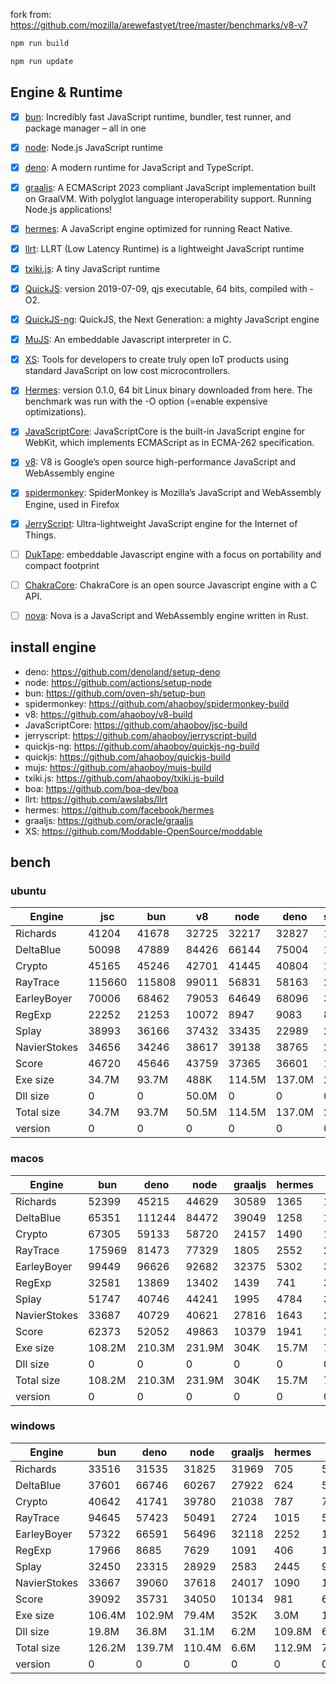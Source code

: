 fork from: https://github.com/mozilla/arewefastyet/tree/master/benchmarks/v8-v7

```bash
npm run build

npm run update
```

## Engine & Runtime

- [x] [bun](https://github.com/oven-sh/bun): Incredibly fast JavaScript runtime, bundler, test runner, and package manager – all in one
- [x] [node](https://github.com/nodejs/node): Node.js JavaScript runtime
- [x] [deno](https://github.com/denoland/deno): A modern runtime for JavaScript and TypeScript.
- [x] [graaljs](https://github.com/oracle/graaljs): A ECMAScript 2023 compliant JavaScript implementation built on GraalVM. With polyglot language interoperability support. Running Node.js applications!
- [x] [hermes](https://github.com/facebook/hermes): A JavaScript engine optimized for running React Native.
- [x] [llrt](https://github.com/awslabs/llrt): LLRT (Low Latency Runtime) is a lightweight JavaScript runtime
- [x] [txiki.js](https://github.com/saghul/txiki.js): A tiny JavaScript runtime
- [x] [QuickJS](https://bellard.org/quickjs/): version 2019-07-09, qjs executable, 64 bits, compiled with -O2.
- [x] [QuickJS-ng](https://github.com/quickjs-ng/quickjs): QuickJS, the Next Generation: a mighty JavaScript engine
- [x] [MuJS](https://github.com/ccxvii/mujs): An embeddable Javascript interpreter in C.
- [x] [XS](https://github.com/Moddable-OpenSource/moddable): Tools for developers to create truly open IoT products using standard JavaScript on low cost microcontrollers.
- [x] [Hermes](https://github.com/facebook/hermes): version 0.1.0, 64 bit Linux binary downloaded from here. The benchmark was run with the -O option (=enable expensive optimizations).
- [x] [JavaScriptCore](https://github.com/WebKit/webkit/tree/main/Source/JavaScriptCore): JavaScriptCore is the built-in JavaScript engine for WebKit, which implements ​ECMAScript as in ​ECMA-262 specification.
- [x] [v8](https://v8.dev/): V8 is Google’s open source high-performance JavaScript and WebAssembly engine
- [x] [spidermonkey](https://spidermonkey.dev/): SpiderMonkey is Mozilla’s JavaScript and WebAssembly Engine, used in Firefox
- [x] [JerryScript](https://github.com/jerryscript-project/jerryscript): Ultra-lightweight JavaScript engine for the Internet of Things.
- [ ] [DukTape](https://github.com/svaarala/duktape): embeddable Javascript engine with a focus on portability and compact footprint
- [ ] [ChakraCore](https://github.com/chakra-core/ChakraCore): ChakraCore is an open source Javascript engine with a C API.
- [ ] [nova](https://github.com/trynova/nova): Nova is a JavaScript and WebAssembly engine written in Rust.


## install engine

- deno: https://github.com/denoland/setup-deno
- node: https://github.com/actions/setup-node
- bun: https://github.com/oven-sh/setup-bun
- spidermonkey: https://github.com/ahaoboy/spidermonkey-build
- v8: https://github.com/ahaoboy/v8-build
- JavaScriptCore: https://github.com/ahaoboy/jsc-build
- jerryscript: https://github.com/ahaoboy/jerryscript-build
- quickjs-ng: https://github.com/ahaoboy/quickjs-ng-build
- quickjs: https://github.com/ahaoboy/quickjs-build
- mujs: https://github.com/ahaoboy/mujs-build
- txiki.js: https://github.com/ahaoboy/txiki.js-build
- boa: https://github.com/boa-dev/boa
- llrt: https://github.com/awslabs/llrt
- hermes: https://github.com/facebook/hermes
- graaljs: https://github.com/oracle/graaljs
- XS: https://github.com/Moddable-OpenSource/moddable


## bench

### ubuntu
| Engine | jsc | bun | v8 | node | deno | spidermonkey | graaljs | hermes | llrt | tjs | qjs | qjs(ng) | mujs | xst | boa | jerry |
| --- | --- | --- | --- | --- | --- | --- | --- | --- | --- | --- | --- | --- | --- | --- | --- | --- |
| Richards | 41204 | 41678 | 32725 | 32217 | 32827 | 13432 | 42722 | 1112 | 820 | 669 | 702 | 676 | 228 | 89.7 | 60 | 259 |
| DeltaBlue | 50098 | 47889 | 84426 | 66144 | 75004 | 12787 | 27426 | 1051 | 738 | 664 | 680 | 648 | 317 | 161 | 55.2 | 266 |
| Crypto | 45165 | 45246 | 42701 | 41445 | 40804 | 17303 | 14628 | 1361 | 705 | 607 | 777 | 613 | 182 | 318 | 80.1 | 282 |
| RayTrace | 115660 | 115808 | 99011 | 56831 | 58163 | 28018 | 9462 | 1545 | 1208 | 1115 | 882 | 1031 | 473 | 503 | 164 | 346 |
| EarleyBoyer | 70006 | 68462 | 79053 | 64649 | 68096 | 38115 | 35096 | 3441 | 2030 | 1723 | 1425 | 1483 | 458 | 342 | 186 | 0 |
| RegExp | 22252 | 21253 | 10072 | 8947 | 9083 | 8749 | 1402 | 558 | 198 | 254 | 223 | 236 | 192 | 70.5 | 49.2 | 0 |
| Splay | 38993 | 36166 | 37432 | 33435 | 22989 | 23339 | 4075 | 3713 | 1737 | 1877 | 1674 | 1672 | 871 | 408 | 233 | 0 |
| NavierStokes | 34656 | 34246 | 38617 | 39138 | 38765 | 22067 | 26362 | 1812 | 1148 | 1024 | 1441 | 1050 | 492 | 761 | 175 | 0 |
| Score | 46720 | 45646 | 43759 | 37365 | 36601 | 18596 | 13080 | 1541 | 895 | 842 | 841 | 801 | 352 | 254 | 106 | 0 |
| Exe size | 34.7M | 93.7M | 488K | 114.5M | 137.0M | 296.3M | 1.1M | 36.0M | 9.1M | 5.1M | 4.6M | 1.3M | 412K | 2.1M | 27.0M | 456K |
| Dll size | 0 | 0 | 50.0M | 0 | 0 | 0 | 0 | 0 | 0 | 0 | 0 | 0 | 0 | 0 | 0 | 0 |
| Total size | 34.7M | 93.7M | 50.5M | 114.5M | 137.0M | 296.3M | 1.1M | 36.0M | 9.1M | 5.1M | 4.6M | 1.3M | 412K | 2.1M | 27.0M | 456K |
| version | 0 | 0 | 0 | 0 | 0 | 0 | 0 | 0 | 0 | 0 | 0 | 0 | 0 | 0 | 0 | 0 |
### macos
| Engine | bun | deno | node | graaljs | hermes | tjs | qjs(ng) | qjs | llrt | mujs | xst |
| --- | --- | --- | --- | --- | --- | --- | --- | --- | --- | --- | --- |
| Richards | 52399 | 45215 | 44629 | 30589 | 1365 | 1347 | 1349 | 1106 | 768 | 410 | 121 |
| DeltaBlue | 65351 | 111244 | 84472 | 39049 | 1258 | 1280 | 1234 | 1126 | 810 | 605 | 227 |
| Crypto | 67305 | 59133 | 58720 | 24157 | 1490 | 1231 | 1244 | 1330 | 540 | 312 | 569 |
| RayTrace | 175969 | 81473 | 77329 | 1805 | 2552 | 2202 | 1584 | 1267 | 1191 | 1009 | 763 |
| EarleyBoyer | 99449 | 96626 | 92682 | 32375 | 5302 | 3372 | 2648 | 2369 | 1753 | 1077 | 490 |
| RegExp | 32581 | 13869 | 13402 | 1439 | 741 | 314 | 283 | 289 | 173 | 361 | 357 |
| Splay | 51747 | 40746 | 44241 | 1995 | 4784 | 3635 | 2502 | 2521 | 1988 | 1721 | 584 |
| NavierStokes | 33687 | 40729 | 40621 | 27816 | 1643 | 2216 | 2190 | 2581 | 872 | 789 | 1716 |
| Score | 62373 | 52052 | 49863 | 10379 | 1941 | 1586 | 1384 | 1322 | 823 | 671 | 462 |
| Exe size | 108.2M | 210.3M | 231.9M | 304K | 15.7M | 7.1M | 2.0M | 1.8M | 20.2M | 864K | 3.2M |
| Dll size | 0 | 0 | 0 | 0 | 0 | 0 | 0 | 0 | 0 | 0 | 0 |
| Total size | 108.2M | 210.3M | 231.9M | 304K | 15.7M | 7.1M | 2.0M | 1.8M | 20.2M | 864K | 3.2M |
| version | 0 | 0 | 0 | 0 | 0 | 0 | 0 | 0 | 0 | 0 | 0 |
### windows
| Engine | bun | deno | node | graaljs | hermes | qjs | tjs | qjs(ng) | llrt | mujs | boa |
| --- | --- | --- | --- | --- | --- | --- | --- | --- | --- | --- | --- |
| Richards | 33516 | 31535 | 31825 | 31969 | 705 | 557 | 441 | 430 | 420 | 233 | 49.2 |
| DeltaBlue | 37601 | 66746 | 60267 | 27922 | 624 | 516 | 403 | 396 | 370 | 337 | 41.4 |
| Crypto | 40642 | 41741 | 39780 | 21038 | 787 | 767 | 375 | 362 | 368 | 181 | 74.7 |
| RayTrace | 94645 | 57423 | 50491 | 2724 | 1015 | 555 | 740 | 578 | 596 | 450 | 134 |
| EarleyBoyer | 57322 | 66591 | 56496 | 32118 | 2252 | 1030 | 1133 | 978 | 937 | 564 | 139 |
| RegExp | 17966 | 8685 | 7629 | 1091 | 406 | 197 | 216 | 187 | 190 | 198 | 43.1 |
| Splay | 32450 | 23315 | 28929 | 2583 | 2445 | 994 | 1408 | 1001 | 985 | 1173 | 184 |
| NavierStokes | 33667 | 39060 | 37618 | 24017 | 1090 | 1299 | 668 | 671 | 645 | 494 | 166 |
| Score | 39092 | 35731 | 34050 | 10134 | 981 | 650 | 571 | 507 | 499 | 378 | 88.4 |
| Exe size | 106.4M | 102.9M | 79.4M | 352K | 3.0M | 1.0M | 5.7M | 1.7M | 9.9M | 664K | 27.4M |
| Dll size | 19.8M | 36.8M | 31.1M | 6.2M | 109.8M | 6.9M | 45.4M | 7.3M | 28.3M | 6.9M | 15.0M |
| Total size | 126.2M | 139.7M | 110.4M | 6.6M | 112.9M | 7.9M | 51.1M | 9.0M | 38.2M | 7.5M | 42.4M |
| version | 0 | 0 | 0 | 0 | 0 | 0 | 0 | 0 | 0 | 0 | 0 |
